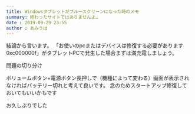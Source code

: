 ```yaml
---
title: Windowsタブレットがブルースクリーンになった時のメモ
summary: 終わったサイトではありませんよ…
date : 2019-09-29 23:55
author : あみうは
---
```


結論から言います。
「お使いのpcまたはデバイスは修復する必要があります 0xc000000f」がタブレットPCで発生した場合まずは満充電しましょう。

問題の切り分け

ボリュームボタン+電源ボタン長押しで（機種によって変わる）画面が表示されなければバッテリー切れと考えて良いです。
念のためスタートアップ修復しておいてもいいかもです

お久しぶりでした